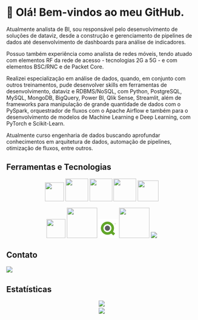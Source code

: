 # 👋 Olá! Bem-vindos ao meu GitHub.

Atualmente analista de BI, sou responsável pelo desenvolvimento de soluções de dataviz, desde a construção e gerenciamento de pipelines de dados até desenvolvimento de dashboards para análise de indicadores.

Possuo também experiência como analista de redes móveis, tendo atuado com elementos RF da rede de acesso - tecnologias 2G a 5G - e com elementos BSC/RNC e de Packet Core.

Realizei especialização em análise de dados, quando, em conjunto com outros treinamentos, pude desenvolver skills em ferramentas de desenvolvimento, dataviz e RDBMS/NoSQL, com Python, PostgreSQL, MySQL, MongoDB, BigQuery, Power BI, Qlik Sense, Streamlit, além de frameworks para manipulação de grande quantidade de dados com o PySpark, orquestrador de fluxos com o Apache Airflow e também para o desenvolvimento de modelos de Machine Learning e Deep Learning, com PyTorch e Scikit-Learn.

Atualmente curso engenharia de dados buscando aprofundar conhecimentos em arquitetura de dados, automação de pipelines, otimização de fluxos, entre outros.

## Ferramentas e Tecnologias

<div align="center">
<img src="https://cdn.jsdelivr.net/gh/devicons/devicon@latest/icons/python/python-original-wordmark.svg" width="50" height="50"/> <img src="https://cdn.jsdelivr.net/gh/devicons/devicon@latest/icons/apachespark/apachespark-original-wordmark.svg" width="60" height="60"/> <img src="https://cdn.jsdelivr.net/gh/devicons/devicon@latest/icons/postgresql/postgresql-plain-wordmark.svg" width="60" height="60"/> <img src="https://cdn.jsdelivr.net/gh/devicons/devicon@latest/icons/mysql/mysql-original-wordmark.svg" width="60" height="60"/> <img src="https://cdn.jsdelivr.net/gh/devicons/devicon@latest/icons/mongodb/mongodb-original-wordmark.svg" width="55" height="55"/>

<img src="https://avatars.githubusercontent.com/u/42988494?s=200&v=4" width="50" height="50"/> <img src="https://cdn.jsdelivr.net/gh/devicons/devicon@latest/icons/streamlit/streamlit-original-wordmark.svg" width="80" height="80"/> <img src="https://github.com/jorgeplatero/qlik_sense_fundamental/blob/df95a04d352e385e90585f21ceca51855ca5e810/img/icone_qlik.png" width="50" height="50"/> <img src="https://cdn.jsdelivr.net/gh/devicons/devicon@latest/icons/git/git-original-wordmark.svg" width="80" height="80"/> <img src="https://cdn.jsdelivr.net/gh/devicons/devicon@latest/icons/apacheairflow/apacheairflow-original-wordmark.svg" height="80"/>

</div>

## Contato
<a href="https://www.linkedin.com/in/jorgeplatero" target="_blank"><img loading="lazy" src="https://img.shields.io/badge/-LinkedIn-%230077B5?style=for-the-badge&logo=linkedin&logoColor=white" target="_blank"></a>   

## Estatísticas

<div align="center">
  <a href="https://github.com/jorgeplatero">
  <div align="center">
  <img width="50%" src="https://github-readme-stats.vercel.app/api?username=jorgeplatero&show_icons=true&theme=tokyonight"/>
  </div>
  <div align="center">
  <img width="50%" src="https://github-readme-stats.vercel.app/api/top-langs/?username=jorgeplatero&layout=compact&theme=tokyonight"/>
  </div>
</div>
